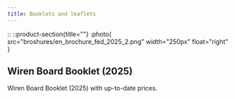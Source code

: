 ```yaml
---
title: Booklets and leaflets
---
```


::
::product-section{title=""}
:photo{
  src="broshures/en_brochure_fed_2025_2.png"
  width="250px"
  float="right"
}
## Wiren Board Booklet (2025)
Wiren Board Booklet (2025) with up-to-date prices.